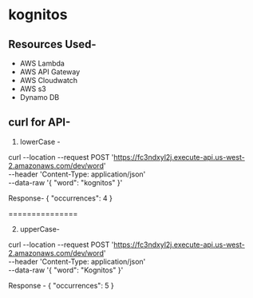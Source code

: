 # kognitos

## Resources Used- 
* AWS Lambda 
* AWS API Gateway 
* AWS Cloudwatch 
* AWS s3
* Dynamo DB

## curl for API-

1. lowerCase -

curl --location --request POST 'https://fc3ndxyl2j.execute-api.us-west-2.amazonaws.com/dev/word' \
--header 'Content-Type: application/json' \
--data-raw '{
"word": "kognitos"
}'

Response-
{
"occurrences": 4
}


===============

2. upperCase-

curl --location --request POST 'https://fc3ndxyl2j.execute-api.us-west-2.amazonaws.com/dev/word' \
--header 'Content-Type: application/json' \
--data-raw '{
"word": "Kognitos"
}'

Response -
{
"occurrences": 5
}









